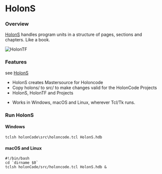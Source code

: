 # HolonS

### Overview

[HolonS](https://holonforth.com/holons.html) handles program units in a structure of pages, sections and chapters. 
Like a book. 

![HolonTF](https://www.holonforth.com/images/holontest.png)



### Features

see [HolonS](https://holonforth.com/holons.html) 

- HolonS creates Mastersource for Holoncode
- Copy holons/ to src/ to make changes valid for the  HolonCode Projects
- HolonS, HolonTF and Projects

* Works in Windows, macOS and Linux, wherever Tcl/Tk runs.



### Run HolonS

#### Windows

```
tclsh holonCode\src\holoncode.tcl HolonS.hdb
````
#### macOS and Linux

````
#!/bin/bash
cd `dirname $0` 
tclsh holonCode/src/holoncode.tcl HolonS.hdb &


````

